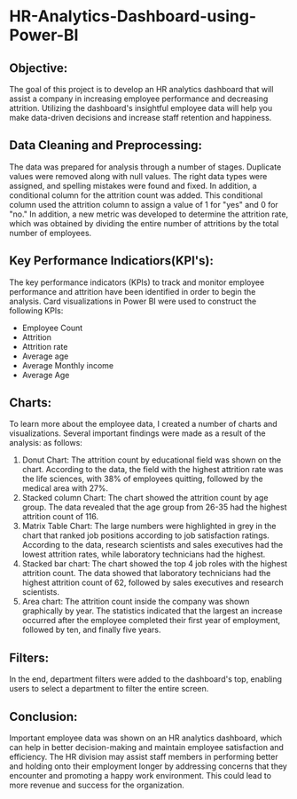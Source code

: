 # HR-Analytics-Dashboard-using-Power-BI

## Objective:
The goal of this project is to develop an HR analytics dashboard that will assist a company in increasing employee performance and decreasing attrition. Utilizing the dashboard's insightful employee data will help you make data-driven decisions and increase staff retention and happiness.

## Data Cleaning and Preprocessing:
The data was prepared for analysis through a number of stages. Duplicate values were removed along with null values. The right data types were assigned, and spelling mistakes were found and fixed. In addition, a conditional column for the attrition count was added. This conditional column used the attrition column to assign a value of 1 for "yes" and 0 for "no." In addition, a new metric was developed to determine the attrition rate, which was obtained by dividing the entire number of attritions by the total number of employees.

## Key Performance Indicatiors(KPI's): 
The key performance indicators (KPIs) to track and monitor employee performance and attrition have been identified in order to begin the analysis. Card visualizations in Power BI were used to construct the following KPIs:

- Employee Count
- Attrition
- Attrition rate
- Average age
- Average Monthly income
- Average Age

## Charts: 
To learn more about the employee data, I created a number of charts and visualizations. Several important findings were made as a result of the analysis: as follows:

1) Donut Chart: The attrition count by educational field was shown on the chart. According to the data, the field with the highest attrition rate was the life sciences, with 38% of employees quitting, followed by the medical area with 27%.
2) Stacked column Chart: The chart showed the attrition count by age group. The data revealed that the age group from 26-35 had the highest attrition count of 116.
3) Matrix Table Chart: The large numbers were highlighted in grey in the chart that ranked job positions according to job satisfaction ratings. According to the data, research scientists and sales executives had the lowest attrition rates, while laboratory technicians had the highest.
4) Stacked bar chart: The chart showed the top 4 job roles with the highest attrition count. The data showed that laboratory technicians had the highest attrition count of 62, followed by sales executives and research scientists.
5) Area chart: The attrition count inside the company was shown graphically by year. The statistics indicated that the largest an increase occurred after the employee completed their first year of employment, followed by ten, and finally five years.

## Filters:
In the end, department filters were added to the dashboard's top, enabling users to select a department to filter the entire screen.

## Conclusion: 
Important employee data was shown on an HR analytics dashboard, which can help in better decision-making and maintain employee satisfaction and efficiency. The HR division may assist staff members in performing better and holding onto their employment longer by addressing concerns that they encounter and promoting a happy work environment. This could lead to more revenue and success for the organization.
